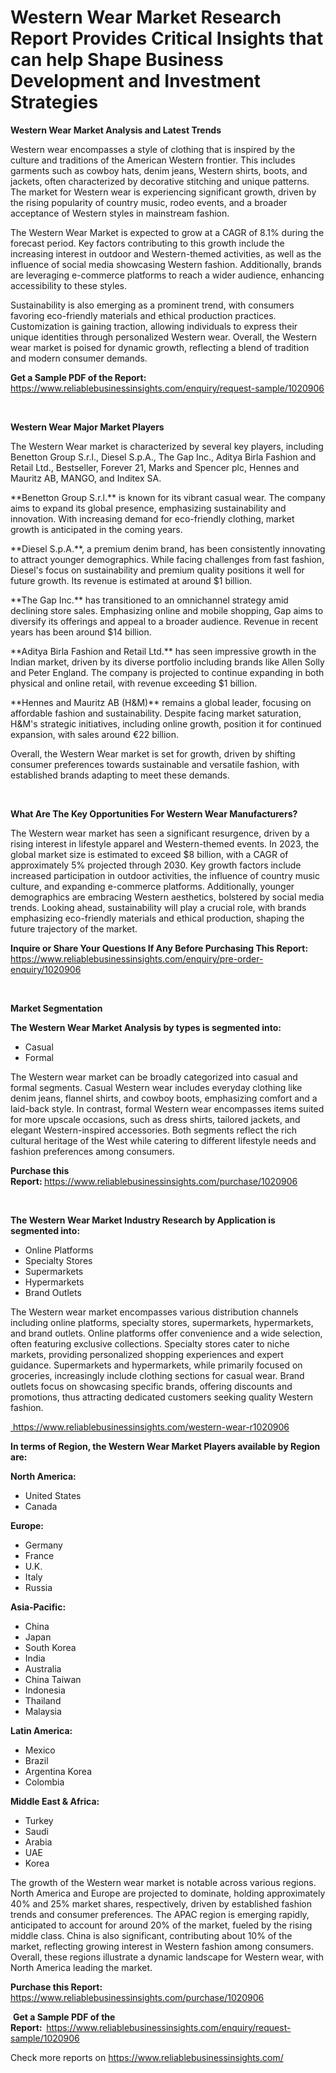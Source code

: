 <p><h1>Western Wear Market Research Report Provides Critical Insights that can help Shape Business Development and Investment Strategies</h1></p><p><strong>Western Wear Market Analysis and Latest Trends</strong></p>
<p><p>Western wear encompasses a style of clothing that is inspired by the culture and traditions of the American Western frontier. This includes garments such as cowboy hats, denim jeans, Western shirts, boots, and jackets, often characterized by decorative stitching and unique patterns. The market for Western wear is experiencing significant growth, driven by the rising popularity of country music, rodeo events, and a broader acceptance of Western styles in mainstream fashion.</p><p>The Western Wear Market is expected to grow at a CAGR of 8.1% during the forecast period. Key factors contributing to this growth include the increasing interest in outdoor and Western-themed activities, as well as the influence of social media showcasing Western fashion. Additionally, brands are leveraging e-commerce platforms to reach a wider audience, enhancing accessibility to these styles.</p><p>Sustainability is also emerging as a prominent trend, with consumers favoring eco-friendly materials and ethical production practices. Customization is gaining traction, allowing individuals to express their unique identities through personalized Western wear. Overall, the Western wear market is poised for dynamic growth, reflecting a blend of tradition and modern consumer demands.</p></p>
<p><strong>Get a Sample PDF of the Report:&nbsp;</strong> <a href="https://www.reliablebusinessinsights.com/enquiry/request-sample/1020906?utm_campaign=3356&utm_medium=2&utm_source=Github&utm_content=ia&utm_term=21032025&utm_id=western-wear">https://www.reliablebusinessinsights.com/enquiry/request-sample/1020906</a></p>
<p>&nbsp;</p>
<p><strong>Western Wear Major Market Players</strong></p>
<p><p>The Western Wear market is characterized by several key players, including Benetton Group S.r.l., Diesel S.p.A., The Gap Inc., Aditya Birla Fashion and Retail Ltd., Bestseller, Forever 21, Marks and Spencer plc, Hennes and Mauritz AB, MANGO, and Inditex SA. </p><p>**Benetton Group S.r.l.** is known for its vibrant casual wear. The company aims to expand its global presence, emphasizing sustainability and innovation. With increasing demand for eco-friendly clothing, market growth is anticipated in the coming years.</p><p>**Diesel S.p.A.**, a premium denim brand, has been consistently innovating to attract younger demographics. While facing challenges from fast fashion, Diesel's focus on sustainability and premium quality positions it well for future growth. Its revenue is estimated at around $1 billion.</p><p>**The Gap Inc.** has transitioned to an omnichannel strategy amid declining store sales. Emphasizing online and mobile shopping, Gap aims to diversify its offerings and appeal to a broader audience. Revenue in recent years has been around $14 billion.</p><p>**Aditya Birla Fashion and Retail Ltd.** has seen impressive growth in the Indian market, driven by its diverse portfolio including brands like Allen Solly and Peter England. The company is projected to continue expanding in both physical and online retail, with revenue exceeding $1 billion.</p><p>**Hennes and Mauritz AB (H&M)** remains a global leader, focusing on affordable fashion and sustainability. Despite facing market saturation, H&M's strategic initiatives, including online growth, position it for continued expansion, with sales around €22 billion.</p><p>Overall, the Western Wear market is set for growth, driven by shifting consumer preferences towards sustainable and versatile fashion, with established brands adapting to meet these demands.</p></p>
<p>&nbsp;</p>
<p><strong>What Are The Key Opportunities For Western Wear Manufacturers?</strong></p>
<p><p>The Western wear market has seen a significant resurgence, driven by a rising interest in lifestyle apparel and Western-themed events. In 2023, the global market size is estimated to exceed $8 billion, with a CAGR of approximately 5% projected through 2030. Key growth factors include increased participation in outdoor activities, the influence of country music culture, and expanding e-commerce platforms. Additionally, younger demographics are embracing Western aesthetics, bolstered by social media trends. Looking ahead, sustainability will play a crucial role, with brands emphasizing eco-friendly materials and ethical production, shaping the future trajectory of the market.</p></p>
<p><strong>Inquire or Share Your Questions If Any Before Purchasing This Report:</strong> <a href="https://www.reliablebusinessinsights.com/enquiry/pre-order-enquiry/1020906?utm_campaign=3356&utm_medium=2&utm_source=Github&utm_content=ia&utm_term=21032025&utm_id=western-wear">https://www.reliablebusinessinsights.com/enquiry/pre-order-enquiry/1020906</a></p>
<p>&nbsp;</p>
<p><strong>Market Segmentation</strong></p>
<p><strong>The Western Wear Market Analysis by types is segmented into:</strong></p>
<p><ul><li>Casual</li><li>Formal</li></ul></p>
<p><p>The Western wear market can be broadly categorized into casual and formal segments. Casual Western wear includes everyday clothing like denim jeans, flannel shirts, and cowboy boots, emphasizing comfort and a laid-back style. In contrast, formal Western wear encompasses items suited for more upscale occasions, such as dress shirts, tailored jackets, and elegant Western-inspired accessories. Both segments reflect the rich cultural heritage of the West while catering to different lifestyle needs and fashion preferences among consumers.</p></p>
<p><strong>Purchase this Report:&nbsp;</strong><a href="https://www.reliablebusinessinsights.com/purchase/1020906?utm_campaign=3356&utm_medium=2&utm_source=Github&utm_content=ia&utm_term=21032025&utm_id=western-wear">https://www.reliablebusinessinsights.com/purchase/1020906</a></p>
<p>&nbsp;</p>
<p><strong>The Western Wear Market Industry Research by Application is segmented into:</strong></p>
<p><ul><li>Online Platforms</li><li>Specialty Stores</li><li>Supermarkets</li><li>Hypermarkets</li><li>Brand Outlets</li></ul></p>
<p><p>The Western wear market encompasses various distribution channels including online platforms, specialty stores, supermarkets, hypermarkets, and brand outlets. Online platforms offer convenience and a wide selection, often featuring exclusive collections. Specialty stores cater to niche markets, providing personalized shopping experiences and expert guidance. Supermarkets and hypermarkets, while primarily focused on groceries, increasingly include clothing sections for casual wear. Brand outlets focus on showcasing specific brands, offering discounts and promotions, thus attracting dedicated customers seeking quality Western fashion.</p></p>
<p><a href="https://www.reliablebusinessinsights.com/western-wear-r1020906?utm_campaign=3356&utm_medium=2&utm_source=Github&utm_content=ia&utm_term=21032025&utm_id=western-wear">&nbsp;https://www.reliablebusinessinsights.com/western-wear-r1020906</a></p>
<p><strong>In terms of Region, the Western Wear Market Players available by Region are:</strong></p>
<p>
    <p> <strong> North America: </strong>
        <ul>
            <li>United States</li>
            <li>Canada</li>
        </ul>
        </p> 
    <p> <strong> Europe: </strong>
        <ul>
            <li>Germany</li>
            <li>France</li>
            <li>U.K.</li>
            <li>Italy</li>
            <li>Russia</li>
        </ul>
        </p> 
    <p> <strong> Asia-Pacific: </strong>
        <ul>
            <li>China</li>
            <li>Japan</li>
            <li>South Korea</li>
            <li>India</li>
            <li>Australia</li>
            <li>China Taiwan</li>
            <li>Indonesia</li>
            <li>Thailand</li>
            <li>Malaysia</li>
        </ul>
        </p> 
    <p> <strong> Latin America: </strong>
        <ul>
            <li>Mexico</li>
            <li>Brazil</li>
            <li>Argentina Korea</li>
            <li>Colombia</li>
        </ul>
        </p> 
    <p> <strong> Middle East & Africa: </strong>
        <ul>
            <li>Turkey</li>
            <li>Saudi</li>
            <li>Arabia</li>
            <li>UAE</li>
            <li>Korea</li>
        </ul>
    </p>
    </p>
<p><p>The growth of the Western wear market is notable across various regions. North America and Europe are projected to dominate, holding approximately 40% and 25% market shares, respectively, driven by established fashion trends and consumer preferences. The APAC region is emerging rapidly, anticipated to account for around 20% of the market, fueled by the rising middle class. China is also significant, contributing about 10% of the market, reflecting growing interest in Western fashion among consumers. Overall, these regions illustrate a dynamic landscape for Western wear, with North America leading the market.</p></p>
<p><strong>Purchase this Report: </strong><a href="https://www.reliablebusinessinsights.com/purchase/1020906?utm_campaign=3356&utm_medium=2&utm_source=Github&utm_content=ia&utm_term=21032025&utm_id=western-wear">https://www.reliablebusinessinsights.com/purchase/1020906</a></p>
<p>&nbsp;<strong>Get a Sample PDF of the Report:&nbsp;&nbsp;</strong><a href="https://www.reliablebusinessinsights.com/enquiry/request-sample/1020906?utm_campaign=3356&utm_medium=2&utm_source=Github&utm_content=ia&utm_term=21032025&utm_id=western-wear">https://www.reliablebusinessinsights.com/enquiry/request-sample/1020906</a></p>
<p><strong></strong></p>
<p>Check more reports on <a href="https://www.reliablebusinessinsights.com/?utm_campaign=3356&utm_medium=2&utm_source=Github&utm_content=ia&utm_term=21032025&utm_id=western-wear">https://www.reliablebusinessinsights.com/</a></p>